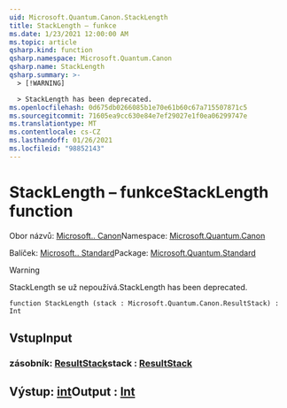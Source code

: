 ```yaml
---
uid: Microsoft.Quantum.Canon.StackLength
title: StackLength – funkce
ms.date: 1/23/2021 12:00:00 AM
ms.topic: article
qsharp.kind: function
qsharp.namespace: Microsoft.Quantum.Canon
qsharp.name: StackLength
qsharp.summary: >-
  > [!WARNING]

  > StackLength has been deprecated.
ms.openlocfilehash: 0d675db0266085b1e70e61b60c67a715507871c5
ms.sourcegitcommit: 71605ea9cc630e84e7ef29027e1f0ea06299747e
ms.translationtype: MT
ms.contentlocale: cs-CZ
ms.lasthandoff: 01/26/2021
ms.locfileid: "98852143"
---
```

# <a name="stacklength-function"></a><span data-ttu-id="386de-102">StackLength – funkce</span><span class="sxs-lookup"><span data-stu-id="386de-102">StackLength function</span></span>

<span data-ttu-id="386de-103">Obor názvů: [Microsoft.. Canon](xref:Microsoft.Quantum.Canon)</span><span class="sxs-lookup"><span data-stu-id="386de-103">Namespace: [Microsoft.Quantum.Canon](xref:Microsoft.Quantum.Canon)</span></span>

<span data-ttu-id="386de-104">Balíček: [Microsoft.. Standard](https://nuget.org/packages/Microsoft.Quantum.Standard)</span><span class="sxs-lookup"><span data-stu-id="386de-104">Package: [Microsoft.Quantum.Standard](https://nuget.org/packages/Microsoft.Quantum.Standard)</span></span>


> [!WARNING]
> <span data-ttu-id="386de-105">StackLength se už nepoužívá.</span><span class="sxs-lookup"><span data-stu-id="386de-105">StackLength has been deprecated.</span></span>



```qsharp
function StackLength (stack : Microsoft.Quantum.Canon.ResultStack) : Int
```


## <a name="input"></a><span data-ttu-id="386de-106">Vstup</span><span class="sxs-lookup"><span data-stu-id="386de-106">Input</span></span>

### <a name="stack--resultstack"></a><span data-ttu-id="386de-107">zásobník: [ResultStack](xref:Microsoft.Quantum.Canon.ResultStack)</span><span class="sxs-lookup"><span data-stu-id="386de-107">stack : [ResultStack](xref:Microsoft.Quantum.Canon.ResultStack)</span></span>





## <a name="output--int"></a><span data-ttu-id="386de-108">Výstup: [int](xref:microsoft.quantum.lang-ref.int)</span><span class="sxs-lookup"><span data-stu-id="386de-108">Output : [Int](xref:microsoft.quantum.lang-ref.int)</span></span>

